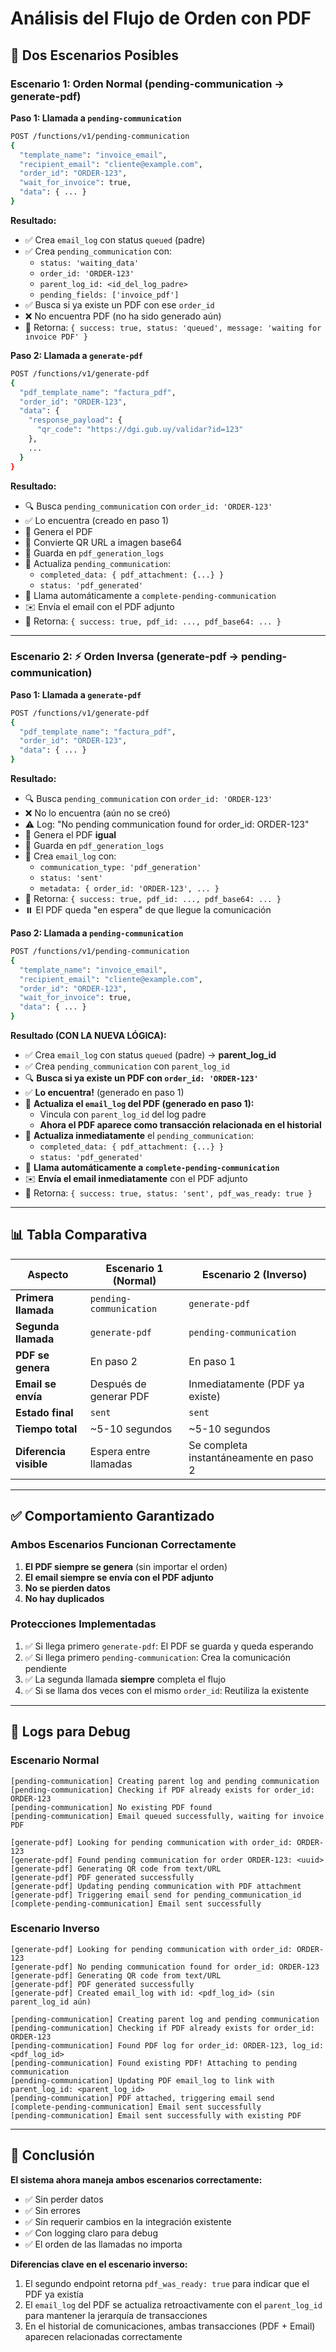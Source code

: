 # Análisis del Flujo de Orden con PDF

## 🔄 Dos Escenarios Posibles

### Escenario 1: Orden Normal (pending-communication → generate-pdf)

**Paso 1: Llamada a `pending-communication`**
```bash
POST /functions/v1/pending-communication
{
  "template_name": "invoice_email",
  "recipient_email": "cliente@example.com",
  "order_id": "ORDER-123",
  "wait_for_invoice": true,
  "data": { ... }
}
```

**Resultado:**
- ✅ Crea `email_log` con status `queued` (padre)
- ✅ Crea `pending_communication` con:
  - `status: 'waiting_data'`
  - `order_id: 'ORDER-123'`
  - `parent_log_id: <id_del_log_padre>`
  - `pending_fields: ['invoice_pdf']`
- ✅ Busca si ya existe un PDF con ese `order_id`
- ❌ No encuentra PDF (no ha sido generado aún)
- 📨 Retorna: `{ success: true, status: 'queued', message: 'waiting for invoice PDF' }`

**Paso 2: Llamada a `generate-pdf`**
```bash
POST /functions/v1/generate-pdf
{
  "pdf_template_name": "factura_pdf",
  "order_id": "ORDER-123",
  "data": {
    "response_payload": {
      "qr_code": "https://dgi.gub.uy/validar?id=123"
    },
    ...
  }
}
```

**Resultado:**
- 🔍 Busca `pending_communication` con `order_id: 'ORDER-123'`
- ✅ Lo encuentra (creado en paso 1)
- 📄 Genera el PDF
- 🔗 Convierte QR URL a imagen base64
- 💾 Guarda en `pdf_generation_logs`
- 📝 Actualiza `pending_communication`:
  - `completed_data: { pdf_attachment: {...} }`
  - `status: 'pdf_generated'`
- 📧 Llama automáticamente a `complete-pending-communication`
- ✉️ Envía el email con el PDF adjunto
- 📨 Retorna: `{ success: true, pdf_id: ..., pdf_base64: ... }`

---

### Escenario 2: ⚡ Orden Inversa (generate-pdf → pending-communication)

**Paso 1: Llamada a `generate-pdf`**
```bash
POST /functions/v1/generate-pdf
{
  "pdf_template_name": "factura_pdf",
  "order_id": "ORDER-123",
  "data": { ... }
}
```

**Resultado:**
- 🔍 Busca `pending_communication` con `order_id: 'ORDER-123'`
- ❌ No lo encuentra (aún no se creó)
- ⚠️ Log: "No pending communication found for order_id: ORDER-123"
- 📄 Genera el PDF **igual**
- 💾 Guarda en `pdf_generation_logs`
- 📝 Crea `email_log` con:
  - `communication_type: 'pdf_generation'`
  - `status: 'sent'`
  - `metadata: { order_id: 'ORDER-123', ... }`
- 📨 Retorna: `{ success: true, pdf_id: ..., pdf_base64: ... }`
- ⏸️ El PDF queda "en espera" de que llegue la comunicación

**Paso 2: Llamada a `pending-communication`**
```bash
POST /functions/v1/pending-communication
{
  "template_name": "invoice_email",
  "recipient_email": "cliente@example.com",
  "order_id": "ORDER-123",
  "wait_for_invoice": true,
  "data": { ... }
}
```

**Resultado (CON LA NUEVA LÓGICA):**
- ✅ Crea `email_log` con status `queued` (padre) → **parent_log_id**
- ✅ Crea `pending_communication` con `parent_log_id`
- 🔍 **Busca si ya existe un PDF con `order_id: 'ORDER-123'`**
- ✅ **Lo encuentra!** (generado en paso 1)
- 🔗 **Actualiza el `email_log` del PDF (generado en paso 1):**
  - Vincula con `parent_log_id` del log padre
  - **Ahora el PDF aparece como transacción relacionada en el historial**
- 📝 **Actualiza inmediatamente** el `pending_communication`:
  - `completed_data: { pdf_attachment: {...} }`
  - `status: 'pdf_generated'`
- 📧 **Llama automáticamente a `complete-pending-communication`**
- ✉️ **Envía el email inmediatamente** con el PDF adjunto
- 📨 Retorna: `{ success: true, status: 'sent', pdf_was_ready: true }`

---

## 📊 Tabla Comparativa

| Aspecto | Escenario 1 (Normal) | Escenario 2 (Inverso) |
|---------|---------------------|----------------------|
| **Primera llamada** | `pending-communication` | `generate-pdf` |
| **Segunda llamada** | `generate-pdf` | `pending-communication` |
| **PDF se genera** | En paso 2 | En paso 1 |
| **Email se envía** | Después de generar PDF | Inmediatamente (PDF ya existe) |
| **Estado final** | `sent` | `sent` |
| **Tiempo total** | ~5-10 segundos | ~5-10 segundos |
| **Diferencia visible** | Espera entre llamadas | Se completa instantáneamente en paso 2 |

---

## ✅ Comportamiento Garantizado

### Ambos Escenarios Funcionan Correctamente

1. **El PDF siempre se genera** (sin importar el orden)
2. **El email siempre se envía con el PDF adjunto**
3. **No se pierden datos**
4. **No hay duplicados**

### Protecciones Implementadas

1. ✅ Si llega primero `generate-pdf`: El PDF se guarda y queda esperando
2. ✅ Si llega primero `pending-communication`: Crea la comunicación pendiente
3. ✅ La segunda llamada **siempre** completa el flujo
4. ✅ Si se llama dos veces con el mismo `order_id`: Reutiliza la existente

---

## 🔧 Logs para Debug

### Escenario Normal
```
[pending-communication] Creating parent log and pending communication
[pending-communication] Checking if PDF already exists for order_id: ORDER-123
[pending-communication] No existing PDF found
[pending-communication] Email queued successfully, waiting for invoice PDF

[generate-pdf] Looking for pending communication with order_id: ORDER-123
[generate-pdf] Found pending communication for order ORDER-123: <uuid>
[generate-pdf] Generating QR code from text/URL
[generate-pdf] PDF generated successfully
[generate-pdf] Updating pending communication with PDF attachment
[generate-pdf] Triggering email send for pending_communication_id
[complete-pending-communication] Email sent successfully
```

### Escenario Inverso
```
[generate-pdf] Looking for pending communication with order_id: ORDER-123
[generate-pdf] No pending communication found for order_id: ORDER-123
[generate-pdf] Generating QR code from text/URL
[generate-pdf] PDF generated successfully
[generate-pdf] Created email_log with id: <pdf_log_id> (sin parent_log_id aún)

[pending-communication] Creating parent log and pending communication
[pending-communication] Checking if PDF already exists for order_id: ORDER-123
[pending-communication] Found PDF log for order_id: ORDER-123, log_id: <pdf_log_id>
[pending-communication] Found existing PDF! Attaching to pending communication
[pending-communication] Updating PDF email_log to link with parent_log_id: <parent_log_id>
[pending-communication] PDF attached, triggering email send
[complete-pending-communication] Email sent successfully
[pending-communication] Email sent successfully with existing PDF
```

---

## 🎯 Conclusión

**El sistema ahora maneja ambos escenarios correctamente:**

- ✅ Sin perder datos
- ✅ Sin errores
- ✅ Sin requerir cambios en la integración existente
- ✅ Con logging claro para debug
- ✅ El orden de las llamadas no importa

**Diferencias clave en el escenario inverso:**
1. El segundo endpoint retorna `pdf_was_ready: true` para indicar que el PDF ya existía
2. El `email_log` del PDF se actualiza retroactivamente con el `parent_log_id` para mantener la jerarquía de transacciones
3. En el historial de comunicaciones, ambas transacciones (PDF + Email) aparecen relacionadas correctamente
